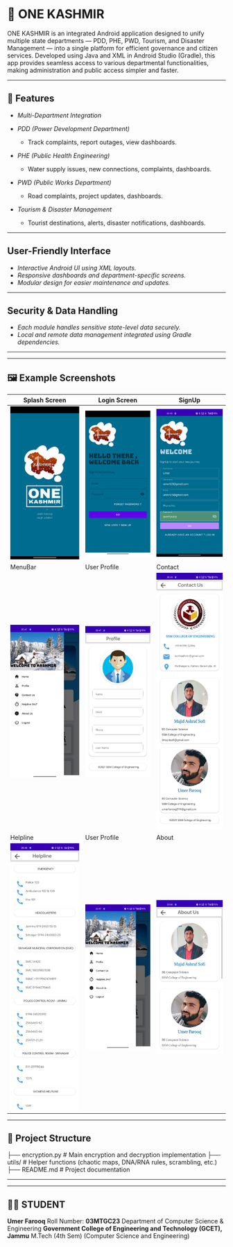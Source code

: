 # 🌄 ONE KASHMIR

ONE KASHMIR is an integrated Android application designed to unify multiple state departments — PDD, PHE, PWD, Tourism, and Disaster Management — into a single platform for efficient governance and citizen services. Developed using Java and XML in Android Studio (Gradle), this app provides seamless access to various departmental functionalities, making administration and public access simpler and faster.

---

## 🚀 Features
- *Multi-Department Integration*  

- *PDD (Power Development Department)*  
  - Track complaints, report outages, view dashboards.
   
- *PHE (Public Health Engineering)*  
  - Water supply issues, new connections, complaints, dashboards.
    
- *PWD (Public Works Department)*  
  - Road complaints, project updates, dashboards.
 
- *Tourism & Disaster Management*  
  - Tourist destinations, alerts, disaster notifications, dashboards. 

 ---


##  User-Friendly Interface

- *Interactive Android UI using XML layouts.*
- *Responsive dashboards and department-specific screens.*   
- *Modular design for easier maintenance and updates.*

---

##  Security & Data Handling

- *Each module handles sensitive state-level data securely.*
- *Local and remote data management integrated using Gradle dependencies.*   

---






---
##  🖼 Example Screenshots
|  Splash Screen  | Login Screen  | SignUp  |
|----------------|----------------|----------------|
| ![Splash Screen](images/Img1.jpg) | ![Login Screen](images/ig22.jpg) | ![SignUp](images/img2.jpg) |
|  MenuBar  | User Profile  | Contact  |
| ![MenuBar](images/img5.jpg)| ![User Profile](images/img6.jpg) |![Contact](images/img7.jpg) |
| Helpline | User Profile  | About  |
| ![Helpline](images/img8.jpg) | ![User Profile](images/img5.jpg) | ![About](images/img9.jpg) |










---

## 📂 Project Structure
├── encryption.py # Main encryption and decryption implementation
├── utils/ # Helper functions (chaotic maps, DNA/RNA rules, scrambling, etc.)
├── README.md # Project documentation

---

---

## 👨‍🎓 STUDENT


**Umer Farooq**
Roll Number: **03MTGC23**
Department of Computer Science & Engineering
**Government College of Engineering and Technology (GCET), Jammu**
M.Tech (4th Sem) (Computer Science and Engineering)
